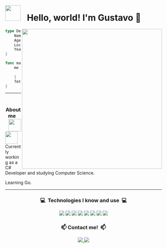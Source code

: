 <h1>
    <img  width=50 src="https://github.com/adeptusgb/adeptusgb/assets/101028265/3637659d-cffb-4a9c-b2db-6a0c1801c1b6"/>
     &nbsp Hello, world! I'm Gustavo 👋 
</h1>

<img width=450 align="right" src="https://github.com/adeptusgb/adeptusgb/assets/101028265/929479e2-8322-4bc0-9016-9a6a98d4ea93"/>

```go
type Dev struct {
	Name              string
	Age               int
	Location          string
	YearsOfExperience int
}

func main() {
	me := Dev {
		"Gustavo Bruno", 21, "Brazil", 1,
	}
	fmt.Println(me)
}
```
---

<h3 align="center">
    &nbsp About me &nbsp
    <img align="right" width=40 src="https://github.com/adeptusgb/adeptusgb/assets/101028265/52efd172-54fe-4c06-9fd9-aace54f40e64">
    <img align="left" width=40 src="https://github.com/adeptusgb/adeptusgb/assets/101028265/52efd172-54fe-4c06-9fd9-aace54f40e64">
</h3>

Currently working as a C# Developer and studying Computer Science.

Learning Go.

---

<h3 align="center">
    <p>💻&nbsp Technologies I know and use &nbsp💻</p>
    <img src="https://img.shields.io/badge/TypeScript-E9498A?style=for-the-badge&logo=typescript&logoColor=white"/>
    <img src="https://img.shields.io/badge/Python-E9498A?style=for-the-badge&logo=python&logoColor=white"/>
    <img src="https://img.shields.io/badge/Java-E9498A?style=for-the-badge&logo=openjdk&logoColor=white"/>
    <img src="https://img.shields.io/badge/C%23-E9498A?style=for-the-badge&logo=visualstudio&logoColor=white"/>
    <img src="https://img.shields.io/badge/Go-E9498A?style=for-the-badge&logo=go&logoColor=white"/>
    <img src="https://img.shields.io/badge/GIT-E9498A?style=for-the-badge&logo=git&logoColor=white"/>
    <img src="https://img.shields.io/badge/PostgreSQL-E9498A?style=for-the-badge&logo=postgresql&logoColor=white"/>
    <img src="https://img.shields.io/badge/MongoDB-E9498A?style=for-the-badge&logo=mongodb&logoColor=white"/>
</h3>
<h3 align="center">
    <p>📫&nbspContact me! &nbsp📫</p>
    <a href="https://www.linkedin.com/in/gustavobrunodemelo/" target="_blank" >
        <img src="https://img.shields.io/badge/LinkedIn-CB97DB?style=for-the-badge&logo=linkedin&logoColor=white" target="_blank">
    </a>
    <a href="mailto:gustavobrunodemelo@gmail.com" target="_blank" >
        <img src="https://img.shields.io/badge/Gmail-CB97DB?style=for-the-badge&logo=gmail&logoColor=white" target="_blank">
    </a>
</h3>

